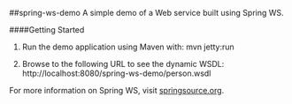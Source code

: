 ##spring-ws-demo
A simple demo of a Web service built using Spring WS.

####Getting Started

1) Run the demo application using Maven with: mvn jetty:run

2) Browse to the following URL to see the dynamic WSDL: http://localhost:8080/spring-ws-demo/person.wsdl

For more information on Spring WS, visit [springsource.org].

[springsource.org]:http://springsource.org